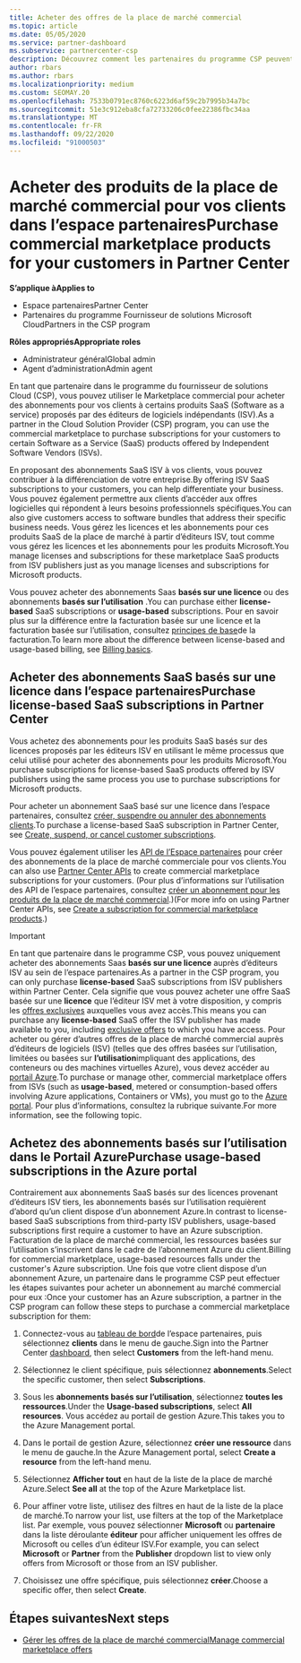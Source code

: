 ```yaml
---
title: Acheter des offres de la place de marché commercial
ms.topic: article
ms.date: 05/05/2020
ms.service: partner-dashboard
ms.subservice: partnercenter-csp
description: Découvrez comment les partenaires du programme CSP peuvent utiliser le Marketplace de l’espace partenaires pour permettre aux clients d’acheter des offres SaaS auprès d’éditeurs de logiciels indépendants.
author: rbars
ms.author: rbars
ms.localizationpriority: medium
ms.custom: SEOMAY.20
ms.openlocfilehash: 7533b0791ec8760c6223d6af59c2b7995b34a7bc
ms.sourcegitcommit: 51e3c912eba8cfa72733206c0fee22386fbc34aa
ms.translationtype: MT
ms.contentlocale: fr-FR
ms.lasthandoff: 09/22/2020
ms.locfileid: "91000503"
---
```

# <a name="purchase-commercial-marketplace-products-for-your-customers-in-partner-center"></a><span data-ttu-id="3091e-103">Acheter des produits de la place de marché commercial pour vos clients dans l’espace partenaires</span><span class="sxs-lookup"><span data-stu-id="3091e-103">Purchase commercial marketplace products for your customers in Partner Center</span></span>

<span data-ttu-id="3091e-104">**S’applique à**</span><span class="sxs-lookup"><span data-stu-id="3091e-104">**Applies to**</span></span>

- <span data-ttu-id="3091e-105">Espace partenaires</span><span class="sxs-lookup"><span data-stu-id="3091e-105">Partner Center</span></span>
- <span data-ttu-id="3091e-106">Partenaires du programme Fournisseur de solutions Microsoft Cloud</span><span class="sxs-lookup"><span data-stu-id="3091e-106">Partners in the CSP program</span></span>

<span data-ttu-id="3091e-107">**Rôles appropriés**</span><span class="sxs-lookup"><span data-stu-id="3091e-107">**Appropriate roles**</span></span>

- <span data-ttu-id="3091e-108">Administrateur général</span><span class="sxs-lookup"><span data-stu-id="3091e-108">Global admin</span></span>
- <span data-ttu-id="3091e-109">Agent d’administration</span><span class="sxs-lookup"><span data-stu-id="3091e-109">Admin agent</span></span>

<span data-ttu-id="3091e-110">En tant que partenaire dans le programme du fournisseur de solutions Cloud (CSP), vous pouvez utiliser le Marketplace commercial pour acheter des abonnements pour vos clients à certains produits SaaS (Software as a service) proposés par des éditeurs de logiciels indépendants (ISV).</span><span class="sxs-lookup"><span data-stu-id="3091e-110">As a partner in the Cloud Solution Provider (CSP) program, you can use the commercial marketplace to purchase subscriptions for your customers to certain Software as a Service (SaaS) products offered by Independent Software Vendors (ISVs).</span></span> 

<span data-ttu-id="3091e-111">En proposant des abonnements SaaS ISV à vos clients, vous pouvez contribuer à la différenciation de votre entreprise.</span><span class="sxs-lookup"><span data-stu-id="3091e-111">By offering ISV SaaS subscriptions to your customers, you can help differentiate your business.</span></span> <span data-ttu-id="3091e-112">Vous pouvez également permettre aux clients d’accéder aux offres logicielles qui répondent à leurs besoins professionnels spécifiques.</span><span class="sxs-lookup"><span data-stu-id="3091e-112">You can also give customers access to software bundles that address their specific business needs.</span></span> <span data-ttu-id="3091e-113">Vous gérez les licences et les abonnements pour ces produits SaaS de la place de marché à partir d’éditeurs ISV, tout comme vous gérez les licences et les abonnements pour les produits Microsoft.</span><span class="sxs-lookup"><span data-stu-id="3091e-113">You manage licenses and subscriptions for these marketplace SaaS products from ISV publishers just as you manage licenses and subscriptions for Microsoft products.</span></span>

<span data-ttu-id="3091e-114">Vous pouvez acheter des abonnements Saas **basés sur une licence** ou des abonnements **basés sur l’utilisation** .</span><span class="sxs-lookup"><span data-stu-id="3091e-114">You can purchase either **license-based** SaaS subscriptions or **usage-based** subscriptions.</span></span> <span data-ttu-id="3091e-115">Pour en savoir plus sur la différence entre la facturation basée sur une licence et la facturation basée sur l’utilisation, consultez [principes de base](billing-basics.md)de la facturation.</span><span class="sxs-lookup"><span data-stu-id="3091e-115">To learn more about the difference between license-based and usage-based billing, see [Billing basics](billing-basics.md).</span></span>

## <a name="purchase-license-based-saas-subscriptions-in-partner-center"></a><span data-ttu-id="3091e-116">Acheter des abonnements SaaS basés sur une licence dans l’espace partenaires</span><span class="sxs-lookup"><span data-stu-id="3091e-116">Purchase license-based SaaS subscriptions in Partner Center</span></span>

<span data-ttu-id="3091e-117">Vous achetez des abonnements pour les produits SaaS basés sur des licences proposés par les éditeurs ISV en utilisant le même processus que celui utilisé pour acheter des abonnements pour les produits Microsoft.</span><span class="sxs-lookup"><span data-stu-id="3091e-117">You purchase subscriptions for license-based SaaS products offered by ISV publishers using the same process you use to purchase subscriptions for Microsoft products.</span></span>

<span data-ttu-id="3091e-118">Pour acheter un abonnement SaaS basé sur une licence dans l’espace partenaires, consultez [créer, suspendre ou annuler des abonnements clients](create-a-new-subscription.md#create-a-new-subscription).</span><span class="sxs-lookup"><span data-stu-id="3091e-118">To purchase a license-based SaaS subscription in Partner Center, see [Create, suspend, or cancel customer subscriptions](create-a-new-subscription.md#create-a-new-subscription).</span></span>

<span data-ttu-id="3091e-119">Vous pouvez également utiliser les [API de l’Espace partenaires](/partner-center/develop/) pour créer des abonnements de la place de marché commerciale pour vos clients.</span><span class="sxs-lookup"><span data-stu-id="3091e-119">You can also use [Partner Center APIs](/partner-center/develop/) to create commercial marketplace subscriptions for your customers.</span></span> <span data-ttu-id="3091e-120">(Pour plus d’informations sur l’utilisation des API de l’espace partenaires, consultez [créer un abonnement pour les produits de la place de marché commercial](/partner-center/develop/create-subscription-azure-marketplace-products).)</span><span class="sxs-lookup"><span data-stu-id="3091e-120">(For more info on using Partner Center APIs, see [Create a subscription for commercial marketplace products](/partner-center/develop/create-subscription-azure-marketplace-products).)</span></span>

>[!IMPORTANT]
> <span data-ttu-id="3091e-121">En tant que partenaire dans le programme CSP, vous pouvez uniquement acheter des abonnements Saas **basés sur une licence** auprès d’éditeurs ISV au sein de l’espace partenaires.</span><span class="sxs-lookup"><span data-stu-id="3091e-121">As a partner in the CSP program, you can only purchase **license-based** SaaS subscriptions from ISV publishers within Partner Center.</span></span> <span data-ttu-id="3091e-122">Cela signifie que vous pouvez acheter une offre SaaS basée sur une **licence** que l’éditeur ISV met à votre disposition, y compris les [offres exclusives](csp-commercial-marketplace-discover.md#learn-about-marketplace-exclusive-offers) auxquelles vous avez accès.</span><span class="sxs-lookup"><span data-stu-id="3091e-122">This means you can purchase any **license-based** SaaS offer the ISV publisher has made available to you, including [exclusive offers](csp-commercial-marketplace-discover.md#learn-about-marketplace-exclusive-offers) to which you have access.</span></span> <span data-ttu-id="3091e-123">Pour acheter ou gérer d’autres offres de la place de marché commercial auprès d’éditeurs de logiciels (ISV) (telles que des offres basées sur l’utilisation, limitées ou basées sur **l’utilisation**impliquant des applications, des conteneurs ou des machines virtuelles Azure), vous devez accéder au [portail Azure](https://portal.azure.com/).</span><span class="sxs-lookup"><span data-stu-id="3091e-123">To purchase or manage other, commercial marketplace offers from ISVs (such as **usage-based**, metered or consumption-based offers involving Azure applications, Containers or VMs), you must go to the [Azure portal](https://portal.azure.com/).</span></span> <span data-ttu-id="3091e-124">Pour plus d’informations, consultez la rubrique suivante.</span><span class="sxs-lookup"><span data-stu-id="3091e-124">For more information, see the following topic.</span></span>

## <a name="purchase-usage-based-subscriptions-in-the-azure-portal"></a><span data-ttu-id="3091e-125">Achetez des abonnements basés sur l’utilisation dans le Portail Azure</span><span class="sxs-lookup"><span data-stu-id="3091e-125">Purchase usage-based subscriptions in the Azure portal</span></span>

<span data-ttu-id="3091e-126">Contrairement aux abonnements SaaS basés sur des licences provenant d’éditeurs ISV tiers, les abonnements basés sur l’utilisation requièrent d’abord qu’un client dispose d’un abonnement Azure.</span><span class="sxs-lookup"><span data-stu-id="3091e-126">In contrast to license-based SaaS subscriptions from third-party ISV publishers, usage-based subscriptions first require a customer to have an Azure subscription.</span></span> <span data-ttu-id="3091e-127">Facturation de la place de marché commercial, les ressources basées sur l’utilisation s’inscrivent dans le cadre de l’abonnement Azure du client.</span><span class="sxs-lookup"><span data-stu-id="3091e-127">Billing for commercial marketplace, usage-based resources falls under the customer's Azure subscription.</span></span> <span data-ttu-id="3091e-128">Une fois que votre client dispose d’un abonnement Azure, un partenaire dans le programme CSP peut effectuer les étapes suivantes pour acheter un abonnement au marché commercial pour eux :</span><span class="sxs-lookup"><span data-stu-id="3091e-128">Once your customer has an Azure subscription, a partner in the CSP program can follow these steps to purchase a commercial marketplace subscription for them:</span></span>

1. <span data-ttu-id="3091e-129">Connectez-vous au [tableau de bord](https://partner.microsoft.com/dashboard)de l’espace partenaires, puis sélectionnez **clients** dans le menu de gauche.</span><span class="sxs-lookup"><span data-stu-id="3091e-129">Sign into the Partner Center [dashboard](https://partner.microsoft.com/dashboard), then select **Customers** from the left-hand menu.</span></span>

2. <span data-ttu-id="3091e-130">Sélectionnez le client spécifique, puis sélectionnez **abonnements**.</span><span class="sxs-lookup"><span data-stu-id="3091e-130">Select the specific customer, then select **Subscriptions**.</span></span>  

3. <span data-ttu-id="3091e-131">Sous les **abonnements basés sur l’utilisation**, sélectionnez **toutes les ressources**.</span><span class="sxs-lookup"><span data-stu-id="3091e-131">Under the **Usage-based subscriptions**, select **All resources**.</span></span> <span data-ttu-id="3091e-132">Vous accédez au portail de gestion Azure.</span><span class="sxs-lookup"><span data-stu-id="3091e-132">This takes you to the Azure Management portal.</span></span>

4. <span data-ttu-id="3091e-133">Dans le portail de gestion Azure, sélectionnez **créer une ressource** dans le menu de gauche.</span><span class="sxs-lookup"><span data-stu-id="3091e-133">In the Azure Management portal, select **Create a resource** from the left-hand menu.</span></span>

5. <span data-ttu-id="3091e-134">Sélectionnez **Afficher tout** en haut de la liste de la place de marché Azure.</span><span class="sxs-lookup"><span data-stu-id="3091e-134">Select **See all** at the top of the Azure Marketplace list.</span></span>

6. <span data-ttu-id="3091e-135">Pour affiner votre liste, utilisez des filtres en haut de la liste de la place de marché.</span><span class="sxs-lookup"><span data-stu-id="3091e-135">To narrow your list, use filters at the top of the Marketplace list.</span></span> <span data-ttu-id="3091e-136">Par exemple, vous pouvez sélectionner **Microsoft** ou **partenaire** dans la liste déroulante **éditeur** pour afficher uniquement les offres de Microsoft ou celles d’un éditeur ISV.</span><span class="sxs-lookup"><span data-stu-id="3091e-136">For example, you can select **Microsoft** or **Partner** from the **Publisher** dropdown list to view only offers from Microsoft or those from an ISV publisher.</span></span>

7. <span data-ttu-id="3091e-137">Choisissez une offre spécifique, puis sélectionnez **créer**.</span><span class="sxs-lookup"><span data-stu-id="3091e-137">Choose a specific offer, then select **Create**.</span></span>

## <a name="next-steps"></a><span data-ttu-id="3091e-138">Étapes suivantes</span><span class="sxs-lookup"><span data-stu-id="3091e-138">Next steps</span></span>

- [<span data-ttu-id="3091e-139">Gérer les offres de la place de marché commercial</span><span class="sxs-lookup"><span data-stu-id="3091e-139">Manage commercial marketplace offers</span></span>](csp-commercial-marketplace-purchase.md)